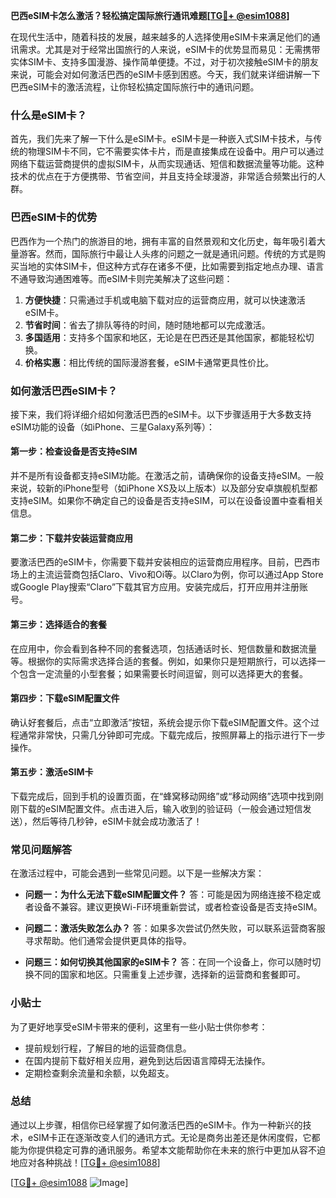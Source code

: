 **巴西eSIM卡怎么激活？轻松搞定国际旅行通讯难题[[TG💪+ @esim1088](https://t.me/s/esim1088)]**

在现代生活中，随着科技的发展，越来越多的人选择使用eSIM卡来满足他们的通讯需求。尤其是对于经常出国旅行的人来说，eSIM卡的优势显而易见：无需携带实体SIM卡、支持多国漫游、操作简单便捷。不过，对于初次接触eSIM卡的朋友来说，可能会对如何激活巴西的eSIM卡感到困惑。今天，我们就来详细讲解一下巴西eSIM卡的激活流程，让你轻松搞定国际旅行中的通讯问题。

### 什么是eSIM卡？

首先，我们先来了解一下什么是eSIM卡。eSIM卡是一种嵌入式SIM卡技术，与传统的物理SIM卡不同，它不需要实体卡片，而是直接集成在设备中。用户可以通过网络下载运营商提供的虚拟SIM卡，从而实现通话、短信和数据流量等功能。这种技术的优点在于方便携带、节省空间，并且支持全球漫游，非常适合频繁出行的人群。

### 巴西eSIM卡的优势

巴西作为一个热门的旅游目的地，拥有丰富的自然景观和文化历史，每年吸引着大量游客。然而，国际旅行中最让人头疼的问题之一就是通讯问题。传统的方式是购买当地的实体SIM卡，但这种方式存在诸多不便，比如需要到指定地点办理、语言不通导致沟通困难等。而eSIM卡则完美解决了这些问题：

1. **方便快捷**：只需通过手机或电脑下载对应的运营商应用，就可以快速激活eSIM卡。
2. **节省时间**：省去了排队等待的时间，随时随地都可以完成激活。
3. **多国适用**：支持多个国家和地区，无论是在巴西还是其他国家，都能轻松切换。
4. **价格实惠**：相比传统的国际漫游套餐，eSIM卡通常更具性价比。

### 如何激活巴西eSIM卡？

接下来，我们将详细介绍如何激活巴西的eSIM卡。以下步骤适用于大多数支持eSIM功能的设备（如iPhone、三星Galaxy系列等）：

#### 第一步：检查设备是否支持eSIM

并不是所有设备都支持eSIM功能。在激活之前，请确保你的设备支持eSIM。一般来说，较新的iPhone型号（如iPhone XS及以上版本）以及部分安卓旗舰机型都支持eSIM。如果你不确定自己的设备是否支持eSIM，可以在设备设置中查看相关信息。

#### 第二步：下载并安装运营商应用

要激活巴西的eSIM卡，你需要下载并安装相应的运营商应用程序。目前，巴西市场上的主流运营商包括Claro、Vivo和Oi等。以Claro为例，你可以通过App Store或Google Play搜索“Claro”下载其官方应用。安装完成后，打开应用并注册账号。

#### 第三步：选择适合的套餐

在应用中，你会看到各种不同的套餐选项，包括通话时长、短信数量和数据流量等。根据你的实际需求选择合适的套餐。例如，如果你只是短期旅行，可以选择一个包含一定流量的小型套餐；如果需要长时间逗留，则可以选择更大的套餐。

#### 第四步：下载eSIM配置文件

确认好套餐后，点击“立即激活”按钮，系统会提示你下载eSIM配置文件。这个过程通常非常快，只需几分钟即可完成。下载完成后，按照屏幕上的指示进行下一步操作。

#### 第五步：激活eSIM卡

下载完成后，回到手机的设置页面，在“蜂窝移动网络”或“移动网络”选项中找到刚刚下载的eSIM配置文件。点击进入后，输入收到的验证码（一般会通过短信发送），然后等待几秒钟，eSIM卡就会成功激活了！

### 常见问题解答

在激活过程中，可能会遇到一些常见问题。以下是一些解决方案：

- **问题一：为什么无法下载eSIM配置文件？**
  答：可能是因为网络连接不稳定或者设备不兼容。建议更换Wi-Fi环境重新尝试，或者检查设备是否支持eSIM。

- **问题二：激活失败怎么办？**
  答：如果多次尝试仍然失败，可以联系运营商客服寻求帮助。他们通常会提供更具体的指导。

- **问题三：如何切换其他国家的eSIM卡？**
  答：在同一个设备上，你可以随时切换不同的国家和地区。只需重复上述步骤，选择新的运营商和套餐即可。

### 小贴士

为了更好地享受eSIM卡带来的便利，这里有一些小贴士供你参考：

- 提前规划行程，了解目的地的运营商信息。
- 在国内提前下载好相关应用，避免到达后因语言障碍无法操作。
- 定期检查剩余流量和余额，以免超支。

### 总结

通过以上步骤，相信你已经掌握了如何激活巴西的eSIM卡。作为一种新兴的技术，eSIM卡正在逐渐改变人们的通讯方式。无论是商务出差还是休闲度假，它都能为你提供稳定可靠的通讯服务。希望本文能帮助你在未来的旅行中更加从容不迫地应对各种挑战！[[TG💪+ @esim1088](https://t.me/s/esim1088)]

[[TG💪+ @esim1088](https://t.me/s/esim1088) ![Image](https://i.postimg.cc/4NQfJmqS/Snipaste-2025-05-13-00-14-12.png)]